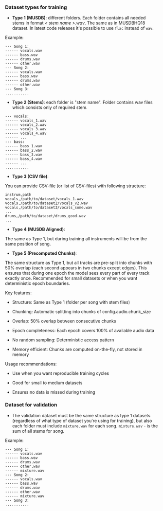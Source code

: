 ### Dataset types for training

* **Type 1 (MUSDB)**: different folders. Each folder contains all needed stems in format _< stem name >.wav_. The same as in MUSDBHQ18 dataset. In latest code releases it's possible to use `flac` instead of `wav`. 

Example:
```
--- Song 1:
------ vocals.wav  
------ bass.wav 
------ drums.wav
------ other.wav
--- Song 2:
------ vocals.wav  
------ bass.wav 
------ drums.wav
------ other.wav
--- Song 3:
...........
```

* **Type 2 (Stems)**: each folder is "stem name". Folder contains wav files which consists only of required stem.
```
--- vocals:
------ vocals_1.wav
------ vocals_2.wav
------ vocals_3.wav
------ vocals_4.wav
------ ...
--- bass:
------ bass_1.wav
------ bass_2.wav
------ bass_3.wav
------ bass_4.wav
------ ...
...........
```

* **Type 3 (CSV file)**:

You can provide CSV-file (or list of CSV-files) with following structure:
```
instrum,path
vocals,/path/to/dataset/vocals_1.wav
vocals,/path/to/dataset2/vocals_v2.wav
vocals,/path/to/dataset3/vocals_some.wav
...
drums,/path/to/dataset/drums_good.wav
...
```

* **Type 4 (MUSDB Aligned)**:

The same as Type 1, but during training all instruments will be from the same position of song. 

* **Type 5 (Precomputed Chunks)**:

The same structure as Type 1, but all tracks are pre-split into chunks with 50% overlap (each second appears in two chunks except edges). This ensures that during one epoch the model sees every part of every track exactly once. Recommended for small datasets or when you want deterministic epoch boundaries.

Key features:

* Structure: Same as Type 1 (folder per song with stem files)

* Chunking: Automatic splitting into chunks of config.audio.chunk_size

* Overlap: 50% overlap between consecutive chunks

* Epoch completeness: Each epoch covers 100% of available audio data

* No random sampling: Deterministic access pattern

* Memory efficient: Chunks are computed on-the-fly, not stored in memory

Usage recommendations:

* Use when you want reproducible training cycles

* Good for small to medium datasets

* Ensures no data is missed during training


### Dataset for validation

* The validation dataset must be the same structure as type 1 datasets (regardless of what type of dataset you're using for training), but also each folder must include `mixture.wav` for each song. `mixture.wav` - is the sum of all stems for song.

Example:
```
--- Song 1:
------ vocals.wav  
------ bass.wav 
------ drums.wav
------ other.wav
------ mixture.wav
--- Song 2:
------ vocals.wav  
------ bass.wav 
------ drums.wav
------ other.wav
------ mixture.wav
--- Song 3:
...........
```
